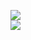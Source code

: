 [![](https://img.shields.io/badge/Made%20With-Github%20Spray-lightgrey.svg?style=for-the-badge&logo=github)](https://github.com/Annihil/github-spray#31422)  
[![](https://i.imgur.com/2DrTn0Z.gif)](https://github.com/Annihil/github-spray)